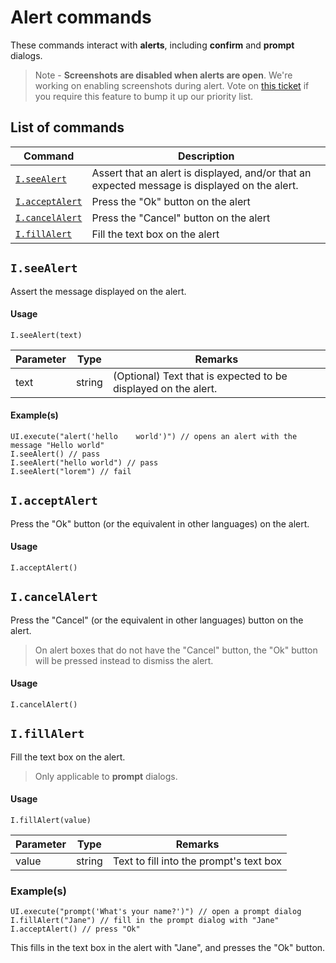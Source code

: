 # Alert commands

These commands interact with **alerts**, including **confirm** and **prompt** dialogs.

> Note - **Screenshots are disabled when alerts are open**. We're working on enabling screenshots during alert. Vote on [this ticket](https://trello.com/c/AdVKnK0x) if you require this feature to bump it up our priority list.

## List of commands

| Command | Description|
|---------|------------|
| [`I.seeAlert`](#iseealert) | Assert that an alert is displayed, and/or that an expected message is displayed on the alert. |
| [`I.acceptAlert`](#iacceptalert) | Press the "Ok" button on the alert |
| [`I.cancelAlert`](#icancelalert) | Press the "Cancel" button on the alert |
| [`I.fillAlert`](#ifillalert) | Fill the text box on the alert |

## `I.seeAlert`

Assert the message displayed on the alert.

#### Usage
```
I.seeAlert(text)
```

| Parameter | Type | Remarks |
|----------|------|--------|
| text | string | (Optional) Text that is expected to be displayed on the alert. |

#### Example(s)

```
UI.execute("alert('hello    world')") // opens an alert with the message "Hello world"
I.seeAlert() // pass
I.seeAlert("hello world") // pass
I.seeAlert("lorem") // fail
```

## `I.acceptAlert`

Press the "Ok" button (or the equivalent in other languages) on the alert.

#### Usage
```
I.acceptAlert()
```

## `I.cancelAlert`

Press the "Cancel" (or the equivalent in other languages) button on the alert.

> On alert boxes that do not have the "Cancel" button, the "Ok" button will be pressed instead to dismiss the alert.

#### Usage
```
I.cancelAlert()
```

## `I.fillAlert`

Fill the text box on the alert.

> Only applicable to **prompt** dialogs.

#### Usage
```
I.fillAlert(value)
```

| Parameter | Type | Remarks |
|----------|------|--------|
| value | string | Text to fill into the prompt's text box |

### Example(s)

```
UI.execute("prompt('What's your name?')") // open a prompt dialog
I.fillAlert("Jane") // fill in the prompt dialog with "Jane"
I.acceptAlert() // press "Ok"
```
This fills in the text box in the alert with "Jane", and presses the "Ok" button.

